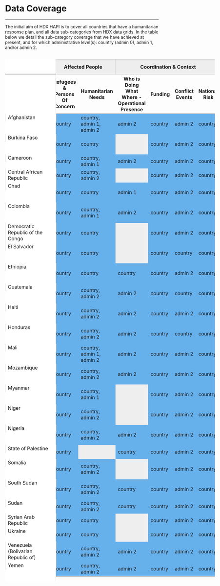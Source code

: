 # Data Coverage

---

The initial aim of HDX HAPI is to cover all countries that have a
humanitarian response plan, and all data sub-categories from
[HDX data grids](https://data.humdata.org/dashboards/overview-of-data-grids).
In the table below we detail the sub-category coverage that we have achieved
at present, and for which administrative level(s):
country (admin 0), admin 1, and/or admin 2.

<style>
  .data-cell {
    background-color: #66B0EC; /* HDX sapphire light */;
  }
  .empty-cell {
    background-color: #EEE;
  }
  th.rotate {
    white-space: nowrap;
    vertical-align: bottom;
    text-align: left;
    height: 200px;
  }
  th.rotate > div {
    transform: translate(20px, 150px) rotate(-45deg);
    width: 1px;
  }
  th.rotate > div > span {
    padding: 0px 0px;
  }

  th.horizontal {
    vertical-align: center;
    text-align: center;
  }

  .container {
	  overflow-x: hidden;
	  overflow-y: scroll;
	  position: relative;
	  width: 688px;
	}
	.container table {
		border-collapse: collapse;
		margin-left: 150px !important;
	}

	thead tr th:first-child {
		height: 100%;
	}

	thead tr:first-child th {
		background-color: #EEE;
		border: 1px solid #CCC;
		border-left: 0;
	}
	thead tr:first-child th:first-child {
		background-color: #FFF;
    border: 0;
    border-right: 1px solid #CCC;
	}
	thead tr,
	tbody tr {
		border-right: 1px solid #CCC;
	}
	tbody tr td:first-child {
		border-left: 1px solid #CCC;
	}

	tr > th:first-child,
	tr > td:first-child {
		background-color: #FFF;
		border-right: 1px solid #CCC;
	  left: 0;
	  position: absolute;
	  width: 150px !important;
	  margin-top: -1px;
	}

	/** overrides **/
	.md-typeset__table {
		display: block;
	}
	.md-typeset table:not([class]) {
		border: none;
		display: table;
	}
	.md-typeset table:not([class]) td:not([align]),
	.md-typeset table:not([class]) th:not([align]) {
		line-height: 16px;
		vertical-align: bottom;
	}
	.md-typeset__scrollwrap {
		margin: 1em 0 1em -16px;
	}

</style>


<div class='container'>
	<table>
	  <thead>
	    <tr>
	      <th></th>
	      <th colspan="2">Affected People</th>
	      <th colspan="4">Coordination & Context</th>
	      <th colspan="2">Food Security & Nutrition</th>
	      <th colspan="2">Population & Socio-economy</th>
	    </tr>
	    <tr>
	      <th></th>
	      <th>Refugees & Persons Of Concern</th>
	      <th>Humanitarian Needs</th>
	      <th>Who is Doing What Where - Operational Presence</th>
	      <th>Funding</th>
	      <th>Conflict Events</th>
	      <th>National Risk</th>
	      <th>Food Security</th>
	      <th>Food Price</th>
	      <th>Population</th>
	      <th>Poverty Rate</th>
	    </tr>
	  </thead>
      <tbody>
      <tr>
        <td>Afghanistan</td>
        <td class="data-cell">country</td>
        <td class="data-cell">country, admin 1, admin 2</td>
        <td class="data-cell">admin 2</td>
        <td class="data-cell">country</td>
        <td class="data-cell">admin 2</td>
        <td class="data-cell">country</td>
        <td class="empty-cell"></td>
        <td class="data-cell">admin 2</td>
        <td class="data-cell">country, admin 1</td>
        <td class="data-cell">country</td>
      </tr>
      <tr>
        <td>Burkina Faso</td>
        <td class="data-cell">country</td>
        <td class="data-cell">country</td>
        <td class="empty-cell"></td>
        <td class="data-cell">country</td>
        <td class="data-cell">admin 2</td>
        <td class="data-cell">country</td>
        <td class="data-cell">admin 2</td>
        <td class="data-cell">admin 2</td>
        <td class="data-cell">country, admin 1, admin 2</td>
        <td class="data-cell">country</td>
      </tr>
      <tr>
        <td>Cameroon</td>
        <td class="data-cell">country</td>
        <td class="data-cell">country, admin 1</td>
        <td class="data-cell">admin 2</td>
        <td class="data-cell">country</td>
        <td class="data-cell">admin 2</td>
        <td class="data-cell">country</td>
        <td class="data-cell">admin 2</td>
        <td class="data-cell">admin 2</td>
        <td class="data-cell">country, admin 1</td>
        <td class="data-cell">country</td>
      </tr>
      <tr>
        <td>Central African Republic</td>
        <td class="data-cell">country</td>
        <td class="data-cell">country, admin 2</td>
        <td class="empty-cell"></td>
        <td class="data-cell">country</td>
        <td class="data-cell">admin 2</td>
        <td class="data-cell">country</td>
        <td class="data-cell">admin 1, admin 2</td>
        <td class="data-cell">admin 2</td>
        <td class="empty-cell"></td>
        <td class="data-cell">country</td>
      </tr>
      <tr>
        <td>Chad</td>
        <td class="data-cell">country</td>
        <td class="data-cell">country</td>
        <td class="data-cell">admin 1</td>
        <td class="data-cell">country</td>
        <td class="data-cell">admin 2</td>
        <td class="data-cell">country</td>
        <td class="data-cell">admin 1, admin 2</td>
        <td class="data-cell">admin 2</td>
        <td class="data-cell">country, admin 1, admin 2</td>
        <td class="data-cell">country</td>
      </tr>
      <tr>
        <td>Colombia</td>
        <td class="data-cell">country</td>
        <td class="data-cell">country, admin 1</td>
        <td class="data-cell">admin 2</td>
        <td class="data-cell">country</td>
        <td class="data-cell">admin 2</td>
        <td class="data-cell">country</td>
        <td class="empty-cell"></td>
        <td class="data-cell">admin 2</td>
        <td class="data-cell">country, admin 1, admin 2</td>
        <td class="data-cell">country</td>
      </tr>
      <tr>
        <td>Democratic Republic of the Congo</td>
        <td class="data-cell">country</td>
        <td class="data-cell">country</td>
        <td class="empty-cell"></td>
        <td class="data-cell">country</td>
        <td class="data-cell">admin 2</td>
        <td class="data-cell">country</td>
        <td class="empty-cell"></td>
        <td class="data-cell">admin 2</td>
        <td class="data-cell">country, admin 1, admin 2</td>
        <td class="data-cell">country</td>
      </tr>
      <tr>
        <td>El Salvador</td>
        <td class="data-cell">country</td>
        <td class="data-cell">country</td>
        <td class="empty-cell"></td>
        <td class="data-cell">country</td>
        <td class="data-cell">country</td>
        <td class="data-cell">country</td>
        <td class="empty-cell"></td>
        <td class="data-cell">admin 2</td>
        <td class="data-cell">country, admin 1, admin 2</td>
        <td class="data-cell">country</td>
      </tr>
      <tr>
        <td>Ethiopia</td>
        <td class="data-cell">country</td>
        <td class="data-cell">country</td>
        <td class="data-cell">country</td>
        <td class="data-cell">country</td>
        <td class="data-cell">admin 2</td>
        <td class="data-cell">country</td>
        <td class="empty-cell"></td>
        <td class="data-cell">admin 2</td>
        <td class="data-cell">country, admin 1, admin 2</td>
        <td class="data-cell">country</td>
      </tr>
      <tr>
        <td>Guatemala</td>
        <td class="data-cell">country</td>
        <td class="data-cell">country, admin 2</td>
        <td class="data-cell">admin 2</td>
        <td class="data-cell">country</td>
        <td class="data-cell">country</td>
        <td class="data-cell">country</td>
        <td class="empty-cell"></td>
        <td class="data-cell">admin 2</td>
        <td class="data-cell">country, admin 1, admin 2</td>
        <td class="data-cell">country</td>
      </tr>
      <tr>
        <td>Haiti</td>
        <td class="data-cell">country</td>
        <td class="data-cell">country, admin 2</td>
        <td class="data-cell">admin 2</td>
        <td class="data-cell">country</td>
        <td class="data-cell">admin 2</td>
        <td class="data-cell">country</td>
        <td class="empty-cell"></td>
        <td class="data-cell">admin 2</td>
        <td class="data-cell">country, admin 1, admin 2</td>
        <td class="data-cell">country</td>
      </tr>
      <tr>
        <td>Honduras</td>
        <td class="data-cell">country</td>
        <td class="data-cell">country, admin 2</td>
        <td class="data-cell">admin 2</td>
        <td class="data-cell">country</td>
        <td class="data-cell">country</td>
        <td class="data-cell">country</td>
        <td class="empty-cell"></td>
        <td class="data-cell">admin 2</td>
        <td class="data-cell">country, admin 1, admin 2</td>
        <td class="data-cell">country</td>
      </tr>
      <tr>
        <td>Mali</td>
        <td class="data-cell">country</td>
        <td class="data-cell">country, admin 1, admin 2</td>
        <td class="data-cell">admin 2</td>
        <td class="data-cell">country</td>
        <td class="data-cell">admin 2</td>
        <td class="data-cell">country</td>
        <td class="data-cell">admin 2</td>
        <td class="data-cell">admin 2</td>
        <td class="data-cell">country, admin 1, admin 2</td>
        <td class="data-cell">country</td>
      </tr>
      <tr>
        <td>Mozambique</td>
        <td class="data-cell">country</td>
        <td class="data-cell">country, admin 2</td>
        <td class="data-cell">admin 2</td>
        <td class="data-cell">country</td>
        <td class="data-cell">admin 2</td>
        <td class="data-cell">country</td>
        <td class="empty-cell"></td>
        <td class="data-cell">admin 2</td>
        <td class="data-cell">country, admin 1, admin 2</td>
        <td class="data-cell">country</td>
      </tr>
      <tr>
        <td>Myanmar</td>
        <td class="data-cell">country</td>
        <td class="data-cell">country, admin 1</td>
        <td class="empty-cell"></td>
        <td class="data-cell">country</td>
        <td class="data-cell">admin 2</td>
        <td class="data-cell">country</td>
        <td class="empty-cell"></td>
        <td class="data-cell">admin 2</td>
        <td class="data-cell">country, admin 1, admin 2</td>
        <td class="data-cell">country</td>
      </tr>
      <tr>
        <td>Niger</td>
        <td class="data-cell">country</td>
        <td class="data-cell">country, admin 2</td>
        <td class="empty-cell"></td>
        <td class="data-cell">country</td>
        <td class="data-cell">admin 2</td>
        <td class="data-cell">country</td>
        <td class="data-cell">admin 1, admin 2</td>
        <td class="data-cell">admin 2</td>
        <td class="data-cell">country, admin 1, admin 2</td>
        <td class="data-cell">country</td>
      </tr>
      <tr>
        <td>Nigeria</td>
        <td class="data-cell">country</td>
        <td class="data-cell">country, admin 2</td>
        <td class="data-cell">admin 2</td>
        <td class="data-cell">country</td>
        <td class="data-cell">admin 2</td>
        <td class="data-cell">country</td>
        <td class="data-cell">admin 1, admin 2</td>
        <td class="data-cell">admin 2</td>
        <td class="data-cell">country, admin 1, admin 2</td>
        <td class="data-cell">country</td>
      </tr>
      <tr>
        <td>State of Palestine</td>
        <td class="data-cell">country</td>
        <td class="empty-cell"></td>
        <td class="data-cell">country</td>
        <td class="data-cell">country</td>
        <td class="data-cell">admin 2</td>
        <td class="data-cell">country</td>
        <td class="empty-cell"></td>
        <td class="data-cell">admin 2</td>
        <td class="data-cell">country, admin 1</td>
        <td class="data-cell">country</td>
      </tr>
      <tr>
        <td>Somalia</td>
        <td class="data-cell">country</td>
        <td class="data-cell">country, admin 2</td>
        <td class="empty-cell"></td>
        <td class="data-cell">country</td>
        <td class="data-cell">admin 2</td>
        <td class="data-cell">country</td>
        <td class="empty-cell"></td>
        <td class="data-cell">admin 2</td>
        <td class="data-cell">country, admin 1, admin 2</td>
        <td class="data-cell">country</td>
      </tr>
      <tr>
        <td>South Sudan</td>
        <td class="data-cell">country</td>
        <td class="data-cell">country, admin 2</td>
        <td class="data-cell">country</td>
        <td class="data-cell">country</td>
        <td class="data-cell">admin 2</td>
        <td class="data-cell">country</td>
        <td class="empty-cell"></td>
        <td class="data-cell">admin 2</td>
        <td class="data-cell">country, admin 1, admin 2</td>
        <td class="data-cell">country</td>
      </tr>
      <tr>
        <td>Sudan</td>
        <td class="data-cell">country</td>
        <td class="data-cell">country, admin 2</td>
        <td class="data-cell">country</td>
        <td class="data-cell">country</td>
        <td class="data-cell">admin 2</td>
        <td class="data-cell">country</td>
        <td class="empty-cell"></td>
        <td class="data-cell">admin 2</td>
        <td class="data-cell">country, admin 1</td>
        <td class="data-cell">country</td>
      </tr>
      <tr>
        <td>Syrian Arab Republic</td>
        <td class="data-cell">country</td>
        <td class="data-cell">country</td>
        <td class="empty-cell"></td>
        <td class="data-cell">country</td>
        <td class="data-cell">admin 2</td>
        <td class="data-cell">country</td>
        <td class="empty-cell"></td>
        <td class="data-cell">admin 2</td>
        <td class="empty-cell"></td>
        <td class="data-cell">country</td>
      </tr>
      <tr>
        <td>Ukraine</td>
        <td class="data-cell">country</td>
        <td class="data-cell">country</td>
        <td class="empty-cell"></td>
        <td class="data-cell">country</td>
        <td class="data-cell">admin 2</td>
        <td class="data-cell">country</td>
        <td class="empty-cell"></td>
        <td class="data-cell">admin 2</td>
        <td class="data-cell">country, admin 1</td>
        <td class="data-cell">country</td>
      </tr>
      <tr>
        <td>Venezuela (Bolivarian Republic of)</td>
        <td class="data-cell">country</td>
        <td class="data-cell">country, admin 2</td>
        <td class="data-cell">admin 2</td>
        <td class="data-cell">country</td>
        <td class="data-cell">admin 2</td>
        <td class="data-cell">country</td>
        <td class="empty-cell"></td>
        <td class="empty-cell"></td>
        <td class="data-cell">country, admin 1, admin 2</td>
        <td class="data-cell">country</td>
      </tr>
      <tr>
        <td>Yemen</td>
        <td class="data-cell">country</td>
        <td class="data-cell">country, admin 2</td>
        <td class="data-cell">admin 2</td>
        <td class="data-cell">country</td>
        <td class="data-cell">admin 2</td>
        <td class="data-cell">country</td>
        <td class="empty-cell"></td>
        <td class="data-cell">admin 2</td>
        <td class="empty-cell"></td>
        <td class="data-cell">country</td>
      </tr>
    </tbody>
	</table>
</div>
